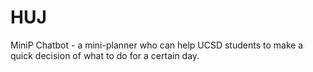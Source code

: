 # HUJ
MiniP Chatbot - a mini-planner who can help UCSD students to make a quick decision of what to do for a certain day.
